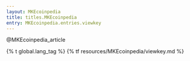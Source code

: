 ```yaml
---
layout: MKEcoinpedia
title: titles.MKEcoinpedia
entry: MKEcoinpedia.entries.viewkey
---
```


@MKEcoinpedia_article

{% t global.lang_tag %}
{% tf resources/MKEcoinpedia/viewkey.md %}
